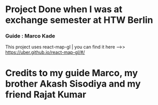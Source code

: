 # Project Done when I was at exchange semester at HTW Berlin

### Guide : Marco Kade

This project uses react-map-gl | you can find it here -->> https://uber.github.io/react-map-gl/#/
# Credits to my guide Marco, my brother Akash Sisodiya and my friend Rajat Kumar
